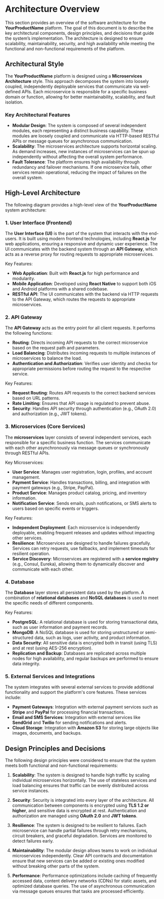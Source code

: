 # Architecture Overview

This section provides an overview of the software architecture for the **YourProductName** platform. The goal of this document is to describe the key architectural components, design principles, and decisions that guide the system’s implementation. The architecture is designed to ensure scalability, maintainability, security, and high availability while meeting the functional and non-functional requirements of the platform.

## Architectural Style

The **YourProductName** platform is designed using a **Microservices Architecture** style. This approach decomposes the system into loosely coupled, independently deployable services that communicate via well-defined APIs. Each microservice is responsible for a specific business domain or function, allowing for better maintainability, scalability, and fault isolation.

### Key Architectural Features

- **Modular Design**: The system is composed of several independent modules, each representing a distinct business capability. These modules are loosely coupled and communicate via HTTP-based RESTful APIs or message queues for asynchronous communication.
- **Scalability**: The microservices architecture supports horizontal scaling. As demand increases, new instances of microservices can be spun up independently without affecting the overall system performance.
- **Fault Tolerance**: The platform ensures high availability through redundancy and failover mechanisms. If one microservice fails, other services remain operational, reducing the impact of failures on the overall system.

## High-Level Architecture

The following diagram provides a high-level view of the **YourProductName** system architecture:

### 1. **User Interface (Frontend)**

The **User Interface (UI)** is the part of the system that interacts with the end-users. It is built using modern frontend technologies, including **React.js** for web applications, ensuring a responsive and dynamic user experience. The UI communicates with the backend system through an **API Gateway**, which acts as a reverse proxy for routing requests to appropriate microservices.

Key Features:
- **Web Application**: Built with **React.js** for high performance and modularity.
- **Mobile Application**: Developed using **React Native** to support both iOS and Android platforms with a shared codebase.
- **RESTful API**: The UI communicates with the backend via HTTP requests to the API Gateway, which routes the requests to appropriate microservices.

### 2. **API Gateway**

The **API Gateway** acts as the entry point for all client requests. It performs the following functions:
- **Routing**: Directs incoming API requests to the correct microservice based on the request path and parameters.
- **Load Balancing**: Distributes incoming requests to multiple instances of microservices to balance the load.
- **Authentication and Authorization**: Verifies user identity and checks for appropriate permissions before routing the request to the respective service.

Key Features:
- **Request Routing**: Routes API requests to the correct backend services based on URL patterns.
- **Rate Limiting**: Ensures that API usage is regulated to prevent abuse.
- **Security**: Handles API security through authentication (e.g., OAuth 2.0) and authorization (e.g., JWT tokens).

### 3. **Microservices (Core Services)**

The **microservices** layer consists of several independent services, each responsible for a specific business function. The services communicate with each other asynchronously via message queues or synchronously through RESTful APIs.

Key Microservices:
- **User Service**: Manages user registration, login, profiles, and account management.
- **Payment Service**: Handles transactions, billing, and integration with payment gateways (e.g., Stripe, PayPal).
- **Product Service**: Manages product catalog, pricing, and inventory information.
- **Notification Service**: Sends emails, push notifications, or SMS alerts to users based on specific events or triggers.

Key Features:
- **Independent Deployment**: Each microservice is independently deployable, enabling frequent releases and updates without impacting other services.
- **Resilience**: Microservices are designed to handle failures gracefully. Services can retry requests, use fallbacks, and implement timeouts for resilient operation.
- **Service Discovery**: Microservices are registered with a **service registry** (e.g., Consul, Eureka), allowing them to dynamically discover and communicate with each other.

### 4. **Database**

The **Database** layer stores all persistent data used by the platform. A combination of **relational databases** and **NoSQL databases** is used to meet the specific needs of different components.

Key Features:
- **PostgreSQL**: A relational database is used for storing transactional data, such as user information and payment records.
- **MongoDB**: A NoSQL database is used for storing unstructured or semi-structured data, such as logs, user activity, and product information.
- **Data Security**: All sensitive data is encrypted both in transit (using TLS) and at rest (using AES-256 encryption).
- **Replication and Backup**: Databases are replicated across multiple nodes for high availability, and regular backups are performed to ensure data integrity.

### 5. **External Services and Integrations**

The system integrates with several external services to provide additional functionality and support the platform's core features. These services include:
- **Payment Gateways**: Integration with external payment services such as **Stripe** and **PayPal** for processing financial transactions.
- **Email and SMS Services**: Integration with external services like **SendGrid** and **Twilio** for sending notifications and alerts.
- **Cloud Storage**: Integration with **Amazon S3** for storing large objects like images, documents, and backups.

## Design Principles and Decisions

The following design principles were considered to ensure that the system meets both functional and non-functional requirements:

1. **Scalability**: The system is designed to handle high traffic by scaling individual microservices horizontally. The use of stateless services and load balancing ensures that traffic can be evenly distributed across service instances.
   
2. **Security**: Security is integrated into every layer of the architecture. All communication between components is encrypted using **TLS 1.2 or higher**, and sensitive data is encrypted at rest. Authentication and authorization are managed using **OAuth 2.0** and **JWT tokens**.

3. **Resilience**: The system is designed to be resilient to failures. Each microservice can handle partial failures through retry mechanisms, circuit breakers, and graceful degradation. Services are monitored to detect failures early.

4. **Maintainability**: The modular design allows teams to work on individual microservices independently. Clear API contracts and documentation ensure that new services can be added or existing ones modified without breaking other parts of the system.

5. **Performance**: Performance optimizations include caching of frequently accessed data, content delivery networks (CDNs) for static assets, and optimized database queries. The use of asynchronous communication via message queues ensures that tasks are processed efficiently.
